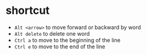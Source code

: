 # shortcut

- `Alt <arrow>` to move forward or backward by word
- `Alt delete` to delete one word
- `Ctrl a` to move to the beginning of the line
- `Ctrl e` to move to the end of the line
